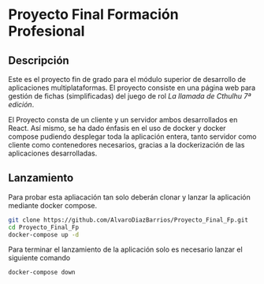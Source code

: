 # Proyecto Final Formación Profesional
## Descripción
  Este es el proyecto fin de grado para el módulo superior de desarrollo de aplicaciones multiplataformas. El proyecto consiste en una página web para gestión de fichas (simplificadas) del juego de rol *La llamada de Cthulhu 7ª edición*.
  
  El Proyecto consta de un cliente y un servidor ambos desarrollados en React. Así mismo, se ha dado énfasis en el uso de docker y docker compose pudiendo desplegar toda la aplicación entera, tanto servidor como cliente como contenedores necesarios, gracias a la dockerización de las aplicaciones desarrolladas.
## Lanzamiento
  Para probar esta apliacación tan solo deberán clonar y lanzar la aplicación mediante docker compose.
```bash
git clone https://github.com/AlvaroDiazBarrios/Proyecto_Final_Fp.git
cd Proyecto_Final_Fp
docker-compose up -d
```
  Para terminar el lanzamiento de la aplicación solo es necesario lanzar el siguiente comando
```bash
docker-compose down
```
